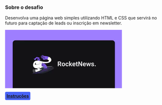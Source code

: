 ### Sobre o desafio

Desenvolva uma página web simples utilizando HTML e CSS que servirá no futuro para captação de leads ou inscrição em newsletter.

![](rocketnews.webp)

<span style="background-color:#4863f7; border-radius:4px; padding:5px;">[**Instruções**](https://efficient-sloth-d85.notion.site/Desafio-RocketNews-2e2c5d56b41f4b13a7d8df6b5affc0ec)</span>